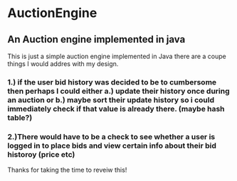 # AuctionEngine

## An Auction engine implemented in java

This is just a simple auction engine implemented in Java there are a coupe things I would addres with my design.
### 1.) if the user bid history was decided to be to cumbersome then perhaps I could either a.) update their history once during an auction or b.) maybe sort their update history so i could immediately check if that value is already there. (maybe hash table?)
### 2.)There would have to be a check to see whether a user is logged in to place bids and view certain info about their bid historoy (price etc)

Thanks for taking the time to reveiw this!
